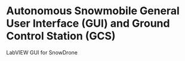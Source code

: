 # Autonomous Snowmobile General User Interface (GUI) and Ground Control Station (GCS)
LabVIEW GUI for SnowDrone

